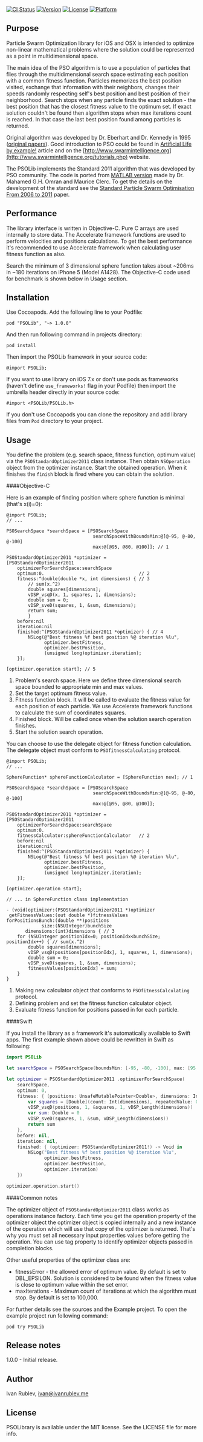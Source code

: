 [![CI Status](http://img.shields.io/travis/IvanRublev/PSOLib.svg?style=flat)](https://travis-ci.org/IvanRublev/VRFoundationToolkit)
[![Version](https://img.shields.io/cocoapods/v/PSOLib.svg?style=flat)](http://cocoapods.org/pods/PSOLib)
[![License](https://img.shields.io/cocoapods/l/PSOLib.svg?style=flat)](http://cocoapods.org/pods/PSOLib)
[![Platform](https://img.shields.io/cocoapods/p/PSOLib.svg?style=flat)](http://cocoapods.org/pods/PSOLib)

Purpose
-------

Particle Swarm Optimization library for iOS and OSX is intended to optimize non-linear mathematical problems where the solution could be represented as a point in multidimensional space.

The main idea of the PSO algorithm is to use a population of particles that flies through the multidimensional search space estimating each position with a common fitness function. Particles memorizes the best position visited, exchange that information with their neighbors, changes their speeds randomly respecting self's best position and best position of their neighborhood. Search stops when any particle finds the exact solution - the best position that has the closest fitness value to the optimum set. If exact solution couldn't be found then algorithm stops when max iterations count is reached. In that case the last best position found among particles is returned. 

Original algorithm was developed by Dr. Eberhart and Dr. Kennedy in 1995 ([original papers](https://scholar.google.com/scholar?as_q=&as_occt=any&as_sauthors=Kennedy+J%2C+Eberhart+RC&as_ylo=1995&as_yhi=1995)).
Good introduction to PSO could be found in [Artificial Life by example!](http://web.ist.utl.pt/gdgp/VA/pso.htm) article and on the [http://www.swarmintelligence.org](http://www.swarmintelligence.org/tutorials.php) website.

The PSOLib implements the Standard 2011 algorithm that was developed by PSO community. The code is ported from [MATLAB version](http://www.particleswarm.info/SPSO2011_matlab.zip) made by Dr. Mahamed G.H. Omran and Maurice Clerc. To get the details on the development of the standard see the [Standard Particle Swarm Optimisation From 2006 to 2011](http://clerc.maurice.free.fr/pso/SPSO_descriptions.pdf) paper.


Performance
-----------
The library interface is written in Objective-C. Pure C arrays are used internally to store data. The Accelerate framework functions are used to perform velocities and positions calculations. To get the best performance it's recommended to use Accelerate framework when calculating user fitness function as also.

Search the minimum of 3 dimensional sphere function takes about ~206ms in ~180 iterations on iPhone 5 (Model A1428). The Objective-C code used for benchmark is shown below in Usage section.


Installation
------------

Use Cocoapods. Add the following line to your Podfile:

```
pod "PSOLib", "~> 1.0.0"
```

And then run following command in projects directory:

```console
pod install
```

Then import the PSOLib framework in your source code:

```objc
@import PSOLib;
```

If you want to use library on iOS 7.x or don't use pods as frameworks (haven't define `use_frameworks!` flag in your Podfile) then import the umbrella header directly in your source code:

```objc
#import <PSOLib/PSOLib.h>
```

If you don't use Cocoapods you can clone the repository and add library files from `Pod` directory to your project.


Usage
-----

You define the problem (e.g. search space, fitness function, optimum value) via the `PSOStandardOptimizer2011` class instance. Then obtain `NSOperation` object from the optimizer instance. Start the obtained operation. When it finishes the `finish` block is fired where you can obtain the solution.

####Objective-C

Here is an example of finding position where sphere function is minimal (that's x(i)=0):

```objc
@import PSOLib;
// ...

PSOSearchSpace *searchSpace = [PSOSearchSpace 
								searchSpaceWithBoundsMin:@[@-95, @-80, @-100]
								max:@[@95, @80, @100]]; // 1
	
PSOStandardOptimizer2011 *optimizer =
[PSOStandardOptimizer2011
	optimizerForSearchSpace:searchSpace
	optimum:0.                                   // 2
	fitness:^double(double *x, int dimensions) { // 3
		// sum(x.^2)
		double squares[dimensions];
		vDSP_vsqD(x, 1, squares, 1, dimensions);
		double sum = 0;
		vDSP_sveD(squares, 1, &sum, dimensions);
		return sum;
        }
	before:nil
	iteration:nil
	finished:^(PSOStandardOptimizer2011 *optimizer) { // 4
		NSLog(@"Best fitness %f best position %@ iteration %lu",
			  optimizer.bestFitness,
			  optimizer.bestPosition, 
			  (unsigned long)optimizer.iteration);
	}];
		
[optimizer.operation start]; // 5
```

1. Problem's search space. Here we define three dimensional search space bounded to appropriate min and max values.
2. Set the target optimum fitness value.
3. Fitness function block. It will be called to evaluate the fitness value for each position of each particle. We use Accelerate framework functions to calculate the sum of coordinates squares.
4. Finished block. Will be called once when the solution search operation finishes.
5. Start the solution search operation.


You can choose to use the delegate object for fitness function calculation. The delegate object must conform to `PSOfitnessCalculating` protocol.

```objc
@import PSOLib;
// ...

SphereFunction* sphereFunctionCalculator = [SphereFunction new]; // 1
        
PSOSearchSpace *searchSpace = [PSOSearchSpace 
								searchSpaceWithBoundsMin:@[@-95, @-80, @-100]
								max:@[@95, @80, @100]];
       
PSOStandardOptimizer2011 *optimizer =
[PSOStandardOptimizer2011
	optimizerForSearchSpace:searchSpace
	optimum:0.
	fitnessCalculator:sphereFunctionCalculator   // 2
	before:nil
	iteration:nil
	finished:^(PSOStandardOptimizer2011 *optimizer) {
		NSLog(@"Best fitness %f best position %@ iteration %lu",
			  optimizer.bestFitness,
			  optimizer.bestPosition, 
			  (unsigned long)optimizer.iteration);
	}];
        
[optimizer.operation start];

// ... in SphereFunction class implementation
	
- (void)optimizer:(PSOStandardOptimizer2011 *)optimizer 
 getFitnessValues:(out double *)fitnessValues
forPositionsBunch:(double **)positions
			 size:(NSUInteger)bunchSize
	   dimensions:(int)dimensions { // 3
	for (NSUInteger positionIdx=0; positionIdx<bunchSize; positionIdx++) { // sum(x.^2)
		double squares[dimensions];
		vDSP_vsqD(positions[positionIdx], 1, squares, 1, dimensions);
		double sum = 0;
		vDSP_sveD(squares, 1, &sum, dimensions);
		fitnessValues[positionIdx] = sum;
	}
}
```

1. Making new calculator object that conforms to `PSOfitnessCalculating` protocol.
2. Defining problem and set the fitness function calculator object.
3. Evaluate fitness function for positions passed in for each particle.

####Swift

If you install the library as a framework it's automatically available to Swift apps. The first example shown above could be rewritten in Swift as following:

```swift
import PSOLib

let searchSpace = PSOSearchSpace(boundsMin: [-95, -80, -100], max: [95, 80, 100])

let optimizer = PSOStandardOptimizer2011 .optimizerForSearchSpace(
	searchSpace,
	optimum: 0,
	fitness: { (positions: UnsafeMutablePointer<Double>, dimensions: Int32) -> Double in
		var squares = [Double](count: Int(dimensions), repeatedValue: 0.0)
		vDSP_vsqD(positions, 1, &squares, 1, vDSP_Length(dimensions))
		var sum: Double = 0
		vDSP_sveD(squares, 1, &sum, vDSP_Length(dimensions))
		return sum
	},
	before: nil,
	iteration: nil,
	finished: { (optimizer: PSOStandardOptimizer2011!) -> Void in
		NSLog("Best fitness %f best position %@ iteration %lu", 
			  optimizer.bestFitness, 
			  optimizer.bestPosition,
			  optimizer.iteration)
	})

optimizer.operation.start()
```

####Common notes

The optimizer object of `PSOStandardOptimizer2011` class works as operations instance factory. Each time you get the operation property of the optimizer object the optimizer object is copied internally and a new instance of the operation which will use that copy of the optimizer is returned. That's why you must set all necessary input properties values before getting the operation. You can use tag property to identify optimizer objects passed in completion blocks.

Other useful properties of the optimizer class are:

* fitnessError - the allowed error of optimum value. By default is set to DBL_EPSILON. Solution is considered to be found when the fitness value is close to optimum value within the set error.
* maxIterations - Maximum count of iterations at which the algorithm must stop. By default is set to 100,000.

For further details see the sources and the Example project. To open the example project run following command:

```console
pod try PSOLib
```


Release notes
-------------

1.0.0 - Initial release.


Author
------

Ivan Rublev, ivan@ivanrublev.me


License
-------

PSOLibrary is available under the MIT license. See the LICENSE file for more info.
